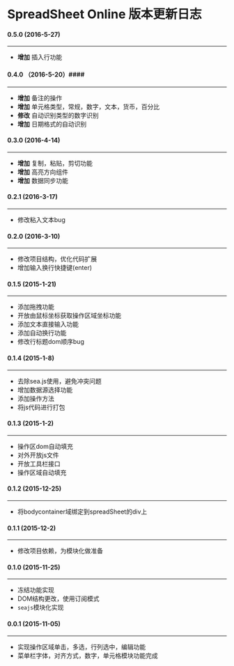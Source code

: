 # SpreadSheet Online 版本更新日志
#### 0.5.0 (2016-5-27) ####
------------
- **增加** 插入行功能

#### 0.4.0 （2016-5-20）####
------------
- **增加** 备注的操作
- **增加** 单元格类型，常规，数字，文本，货币，百分比
- **修改** 自动识别类型的数字识别
- **增加** 日期格式的自动识别

#### 0.3.0 (2016-4-14) ####
------------
- **增加** 复制，粘贴，剪切功能
- **增加** 高亮方向组件
- **增加** 数据同步功能

#### 0.2.1 (2016-3-17) ####
------------
- 修改粘入文本bug

#### 0.2.0 (2016-3-10) ####
------------
- 修改项目结构，优化代码扩展
- 增加输入换行快捷键(enter)

#### 0.1.5  (2015-1-21) ####
------------
- 添加拖拽功能
- 开放由鼠标坐标获取操作区域坐标功能
- 添加文本直接输入功能
- 添加自动换行功能
- 修改行标题dom顺序bug

#### 0.1.4  (2015-1-8) ####
------------
- 去除sea.js使用，避免冲突问题
- 增加数据源选择功能
- 添加操作方法
- 将js代码进行打包

#### 0.1.3  (2015-1-2) ####
----------
- 操作区dom自动填充
- 对外开放js文件
- 开放工具栏接口
- 操作区域自动填充

#### 0.1.2  (2015-12-25) ####
-------
- 将bodycontainer域绑定到spreadSheet的div上

#### 0.1.1  (2015-12-2) ####
----------
- 修改项目依赖，为模块化做准备

#### 0.1.0  (2015-11-25) ####
----------
- 冻结功能实现
- DOM结构更改，使用订阅模式
- `seajs`模块化实现

#### 0.0.1 (2015-11-05) ####
----------
- 实现操作区域单击，多选，行列选中，编辑功能
- 菜单栏字体，对齐方式，数字，单元格模块功能完成
